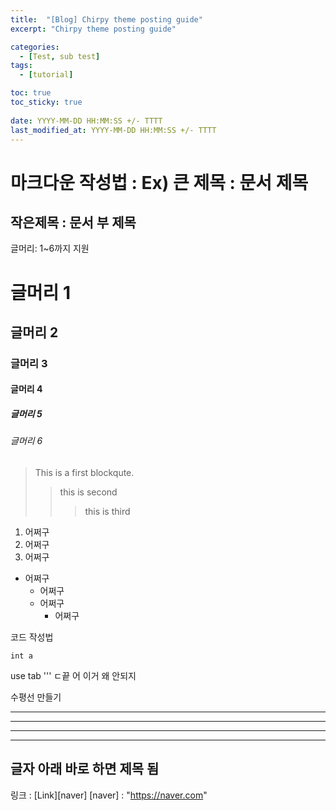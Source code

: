 ```yaml
---
title:  "[Blog] Chirpy theme posting guide"
excerpt: "Chirpy theme posting guide"

categories:
  - [Test, sub test]
tags:
  - [tutorial]

toc: true
toc_sticky: true
 
date: YYYY-MM-DD HH:MM:SS +/- TTTT
last_modified_at: YYYY-MM-DD HH:MM:SS +/- TTTT
---
```


마크다운 작성법 : Ex) 큰 제목 : 문서 제목
===========

작은제목 : 문서 부 제목
---

글머리: 1~6까지 지원
# 글머리 1
## 글머리 2
### 글머리 3
#### 글머리 4
##### 글머리 5
###### 글머리 6

> This is a first blockqute.
> > this is second
> > > this is third

1. 어쩌구
2. 어쩌구
3. 어쩌구
* 어쩌구
  * 어쩌구
  * 어쩌구
    * 어쩌구

코드 작성법
```
int a
```
use tab
'''
ㄷ끝
어 이거 왜 안되지

수평선 만들기

---
---
---
---
글자 아래 바로 하면 제목 됨
---

링크 : [Link][naver]
[naver] : "https://naver.com"

